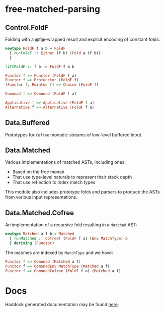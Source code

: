 # free-matched-parsing

## Control.FoldF

Folding with a @f@-wrapped result and explicit encoding of constant folds:

```haskell
newtype FoldF f a b = FoldF
  { runFoldF :: Either (f b) (Fold a (f b))
  }

liftFoldF :: f b -> FoldF f a b

Functor f => Functor (FoldF f a)
Functor f => Profunctor (FoldF f)
(Functor f, Pointed f) => Choice (FoldF f)

Comonad f => Comonad (FoldF f a)

Applicative f => Applicative (FoldF f a)
Alternative f => Alternative (FoldF f a)
```



## Data.Buffered

Prototypes for `Cofree` monadic streams of low-level buffered input.


## Data.Matched

Various implementations of matched ASTs, including ones:
 - Based on the free monad
 - That use type-level naturals to represent thair stack depth
 - That use reflection to index match types

This module also includes prototype folds and parsers to produce the ASTs
from various input representations.


## Data.Matched.Cofree

An implementation of a recursive fold resulting in a `Matched` AST:

```haskell
newtype Matched a f b = Matched
  { runMatched :: CofreeT (FoldF f a) (Env MatchType) b
  } deriving (Functor)
```


The matches are indexed by `MatchType` and we have:

```haskell
Functor f => Comonad (Matched a f)
Functor f => ComonadEnv MatchType (Matched a f)
Functor f => ComonadCofree (FoldF f a) (Matched a f)
```


# Docs

Haddock generated documentation may be found [here](https://michaeljklein.github.io/free-matched-parsing/)

